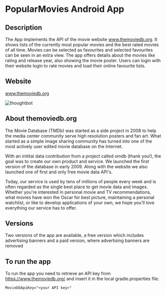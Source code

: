 # PopularMovies Android App

Description
-
The App implements the API of the movie website www.themoviedb.org. It shows lists of the currently most popular movies and the best rated movies of all time. Movies can be selected as favourites and selected favourites can be seen in an extra view. The app offers details about the movies like rating and release year, also showing the movie poster. Users can login with their website login to rate movies and load their online favourite lists.

Website
-
www.themoviedb.org

![thoughtbot](https://lh4.ggpht.com/HuziCvAK2bC5P0y3lsco4avotFW8O_3xg7ONwVOUXf0f7qm06RzfdSX6NACSP8ebpg=w300)

About themoviedb.org
-

The Movie Database (TMDb) was started as a side project in 2008 to help the media center community serve high resolution posters and fan art. What started as a simple image sharing community has turned into one of the most actively user edited movie database on the Internet.

With an initital data contribution from a project called omdb (thank you!), the goal was to create our own product and service. We launched the first version of the database in early 2009. Along with the website we also launched one of first and only free movie data API's.

Today, our service is used by tens of millions of people every week and is often regarded as the single best place to get movie data and images. Whether you're interested in personal movie and TV recommendations, what movies have won the Oscar for best picture, maintaining a personal watchlist, or like to develop applications of your own, we hope you'll love everything our service has to offer.

Versions
-

Two versions of the app are available, a free version which includes advertising banners and a paid version, where advertising banners are removed

To run the app
-

To run the app you need to retrieve an API key from https://www.themoviedb.org/ and insert it in the local gradle.properties file:

```shell
MovieDbApiKey="<your API key>"
```
